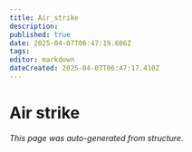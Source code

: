 ```yaml
---
title: Air_strike
description: 
published: true
date: 2025-04-07T06:47:19.606Z
tags: 
editor: markdown
dateCreated: 2025-04-07T06:47:17.410Z
---
```


# Air strike

*This page was auto-generated from structure.*